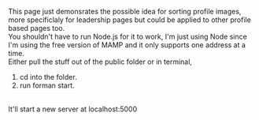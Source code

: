 This page just demonsrates the possible idea for sorting profile images, more specificlaly for leadership pages but
could be applied to other profile based pages too. 
<br/>
You shouldn't have to run Node.js for it to work, I'm just using Node since I'm using the free version of
MAMP and it only supports one address at a time. 
<br/>
Either pull the stuff out of the public folder or in terminal, 
<br/>
1. cd into the folder. 
2. run forman start. 
<br/>
It'll start a new server at localhost:5000